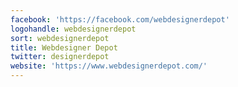 ```yaml
---
facebook: 'https://facebook.com/webdesignerdepot'
logohandle: webdesignerdepot
sort: webdesignerdepot
title: Webdesigner Depot
twitter: designerdepot
website: 'https://www.webdesignerdepot.com/'
---
```

